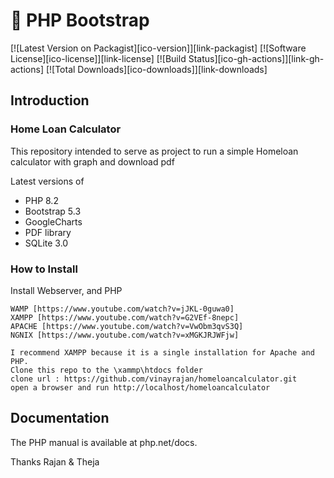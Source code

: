 # 🐘 PHP Bootstrap 

[![Latest Version on Packagist][ico-version]][link-packagist]
[![Software License][ico-license]][link-license]
[![Build Status][ico-gh-actions]][link-gh-actions]
[![Total Downloads][ico-downloads]][link-downloads]

## Introduction
### Home Loan Calculator
This repository intended to serve as project to run a simple Homeloan calculator with graph and download pdf

Latest versions of 
* PHP 8.2 
* Bootstrap 5.3 
* GoogleCharts
* PDF library
* SQLite 3.0


### How to Install
Install Webserver, and PHP
```
WAMP [https://www.youtube.com/watch?v=jJKL-0guwa0]
XAMPP [https://www.youtube.com/watch?v=G2VEf-8nepc]
APACHE [https://www.youtube.com/watch?v=VwObm3qvS3Q]
NGNIX [https://www.youtube.com/watch?v=xMGKJRJWFjw]
```

```
I recommend XAMPP because it is a single installation for Apache and PHP.
Clone this repo to the \xammp\htdocs folder
clone url : https://github.com/vinayrajan/homeloancalculator.git
open a browser and run http://localhost/homeloancalculator
```

## Documentation
The PHP manual is available at php.net/docs.

Thanks
Rajan & Theja